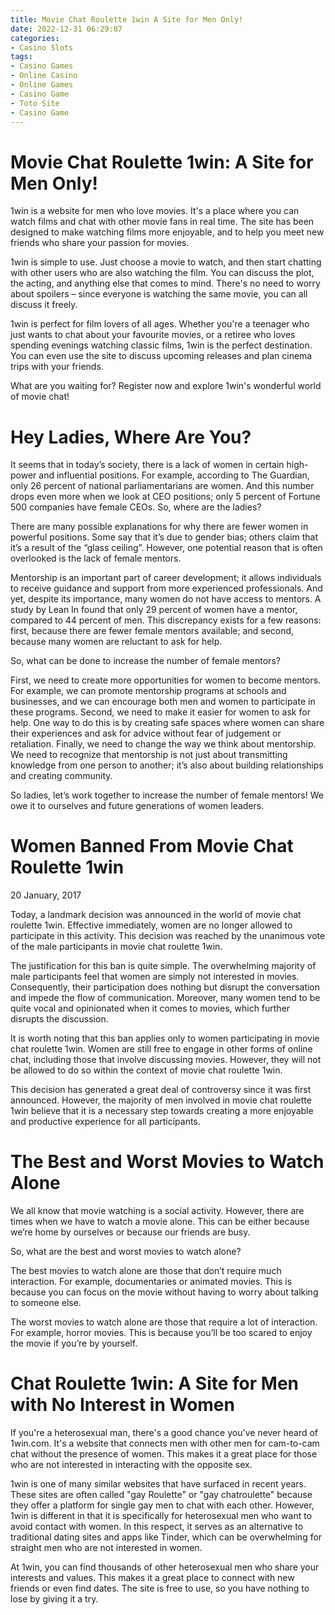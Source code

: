 ```yaml
---
title: Movie Chat Roulette 1win A Site for Men Only!
date: 2022-12-31 06:29:07
categories:
- Casino Slots
tags:
- Casino Games
- Online Casino
- Online Games
- Casino Game
- Toto Site
- Casino Game
---
```



#  Movie Chat Roulette 1win: A Site for Men Only!

1win is a website for men who love movies. It's a place where you can watch films and chat with other movie fans in real time. The site has been designed to make watching films more enjoyable, and to help you meet new friends who share your passion for movies.

1win is simple to use. Just choose a movie to watch, and then start chatting with other users who are also watching the film. You can discuss the plot, the acting, and anything else that comes to mind. There's no need to worry about spoilers – since everyone is watching the same movie, you can all discuss it freely.

1win is perfect for film lovers of all ages. Whether you're a teenager who just wants to chat about your favourite movies, or a retiree who loves spending evenings watching classic films, 1win is the perfect destination. You can even use the site to discuss upcoming releases and plan cinema trips with your friends.

What are you waiting for? Register now and explore 1win's wonderful world of movie chat!

#  Hey Ladies, Where Are You?

It seems that in today’s society, there is a lack of women in certain high-power and influential positions. For example, according to The Guardian, only 26 percent of national parliamentarians are women. And this number drops even more when we look at CEO positions; only 5 percent of Fortune 500 companies have female CEOs. So, where are the ladies?

There are many possible explanations for why there are fewer women in powerful positions. Some say that it’s due to gender bias; others claim that it’s a result of the “glass ceiling”. However, one potential reason that is often overlooked is the lack of female mentors.

Mentorship is an important part of career development; it allows individuals to receive guidance and support from more experienced professionals. And yet, despite its importance, many women do not have access to mentors. A study by Lean In found that only 29 percent of women have a mentor, compared to 44 percent of men. This discrepancy exists for a few reasons: first, because there are fewer female mentors available; and second, because many women are reluctant to ask for help.

So, what can be done to increase the number of female mentors?

First, we need to create more opportunities for women to become mentors. For example, we can promote mentorship programs at schools and businesses, and we can encourage both men and women to participate in these programs. Second, we need to make it easier for women to ask for help. One way to do this is by creating safe spaces where women can share their experiences and ask for advice without fear of judgement or retaliation. Finally, we need to change the way we think about mentorship. We need to recognize that mentorship is not just about transmitting knowledge from one person to another; it’s also about building relationships and creating community.

So ladies, let’s work together to increase the number of female mentors! We owe it to ourselves and future generations of women leaders.

#  Women Banned From Movie Chat Roulette 1win

20 January, 2017

Today, a landmark decision was announced in the world of movie chat roulette 1win. Effective immediately, women are no longer allowed to participate in this activity. This decision was reached by the unanimous vote of the male participants in movie chat roulette 1win.

The justification for this ban is quite simple. The overwhelming majority of male participants feel that women are simply not interested in movies. Consequently, their participation does nothing but disrupt the conversation and impede the flow of communication. Moreover, many women tend to be quite vocal and opinionated when it comes to movies, which further disrupts the discussion.

It is worth noting that this ban applies only to women participating in movie chat roulette 1win. Women are still free to engage in other forms of online chat, including those that involve discussing movies. However, they will not be allowed to do so within the context of movie chat roulette 1win.

This decision has generated a great deal of controversy since it was first announced. However, the majority of men involved in movie chat roulette 1win believe that it is a necessary step towards creating a more enjoyable and productive experience for all participants.

#  The Best and Worst Movies to Watch Alone

We all know that movie watching is a social activity. However, there are times when we have to watch a movie alone. This can be either because we’re home by ourselves or because our friends are busy.

So, what are the best and worst movies to watch alone?

The best movies to watch alone are those that don’t require much interaction. For example, documentaries or animated movies. This is because you can focus on the movie without having to worry about talking to someone else.

The worst movies to watch alone are those that require a lot of interaction. For example, horror movies. This is because you’ll be too scared to enjoy the movie if you’re by yourself.

#  Chat Roulette 1win: A Site for Men with No Interest in Women

If you're a heterosexual man, there's a good chance you've never heard of 1win.com. It's a website that connects men with other men for cam-to-cam chat without the presence of women. This makes it a great place for those who are not interested in interacting with the opposite sex.




1win is one of many similar websites that have surfaced in recent years. These sites are often called "gay Roulette" or "gay chatroulette" because they offer a platform for single gay men to chat with each other. However, 1win is different in that it is specifically for heterosexual men who want to avoid contact with women. In this respect, it serves as an alternative to traditional dating sites and apps like Tinder, which can be overwhelming for straight men who are not interested in women.



At 1win, you can find thousands of other heterosexual men who share your interests and values. This makes it a great place to connect with new friends or even find dates. The site is free to use, so you have nothing to lose by giving it a try.